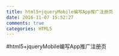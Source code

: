 ```yaml
---
title: html5+jqueryMobile编写App推广注册页
date: 2016-11-07 15:52:27
comments: true
categories: HTML5
---
```


#html5+jqueryMobile编写App推广注册页
